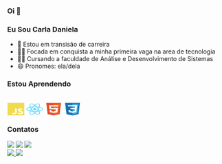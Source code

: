 ### Oi 👋

### Eu Sou Carla Daniela
- 🔭 Estou em transisão de carreira 
- 👩‍💻 Focada em conquista a minha primeira vaga na area de tecnologia
- 👩‍🎓 Cursando a faculdade de Análise e Desenvolvimento de Sistemas
- 😄 Pronomes: ela/dela

### Estou Aprendendo

<div style="display: inline_block"><br>
  <img align="center" alt="Rafa-Js" height="30" width="40" src="https://raw.githubusercontent.com/devicons/devicon/master/icons/javascript/javascript-plain.svg">
  <img align="center" alt="Rafa-React" height="30" width="40" src="https://raw.githubusercontent.com/devicons/devicon/master/icons/react/react-original.svg">
  <img align="center" alt="Rafa-HTML" height="30" width="40" src="https://raw.githubusercontent.com/devicons/devicon/master/icons/html5/html5-original.svg">
  <img align="center" alt="Rafa-CSS" height="30" width="40" src="https://raw.githubusercontent.com/devicons/devicon/master/icons/css3/css3-original.svg">
</div>

### Contatos

<div>
  <a href="https://www.instagram.com/carla.danieladev/" target="_blank"><img src="https://img.shields.io/badge/-Instagram-%23E4405F?style=for-the-badge&logo=instagram&logoColor=white" target="_blank"></a>
  <a href = "mailto:carla.danielaju@gmail.com"><img src="https://img.shields.io/badge/Gmail-D14836?style=for-the-badge&logo=gmail&logoColor=white" target="_blank"></a>
  <a href="https://www.linkedin.com/in/carladanieladev/" target="_blank"><img src="https://img.shields.io/badge/-LinkedIn-%230077B5?style=for-the-badge&logo=linkedin&logoColor=white" target="_blank"></a> 
</div>

<div>
<a href="https://github.com/carla.danielaa">
<img height="180em" src="https://github-readme-stats.vercel.app/api/top-langs/?username=carladanielaalayout=compact&langs_count=7&theme=dracula"/>
<img height="180em" src="https://github-readme-stats.vercel.app/api?username=carladanielaa&show_icons=true&theme=dracula&include_all_commits=true&count_private=true"/>
</div>
  
